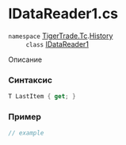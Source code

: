 
# IDataReader1.cs
`namespace` [TigerTrade.Tc](../../../../TigerTrade.Tc.md).[History](../../../../TigerTrade.Tc/History.md)  
&nbsp;&nbsp;&nbsp;&nbsp;&nbsp;&nbsp;&nbsp;&nbsp;&nbsp;`class` [IDataReader1](../../IDataReader1.cs.md)

Описание

### Синтаксис
```csharp
T LastItem { get; }
```
### Пример  
```csharp
// example
```

